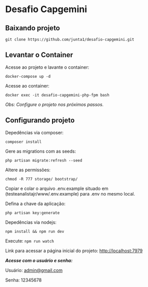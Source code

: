 # Desafio Capgemini

## Baixando projeto

`git clone https://github.com/junta1/desafio-capgemini.git`

## Levantar o Container

Acesse ao projeto e lavante o container: 

`docker-compose up -d`

Acesse ao container: 

`docker exec -it desafio-capgemini-php-fpm bash`

_Obs: Configure o projeto nos próximos passos._ 

## Configurando projeto

Depedências via composer:

`composer install`

Gere as migrations com as seeds:

`php artisan migrate:refresh --seed`

Altere as permissões:

`chmod -R 777 storage/ bootstrap/`

Copiar e colar o arquivo .env.example 
situado em (testeanalistajr/www/.env.example) para .env no mesmo local.

Defina a chave da aplicação:

`php artisan key:generate`

Depedências via nodejs:

`npm install && npm run dev`

Execute:
`npm run watch` 

Link para acessar a página inicial do projeto: <http://localhost:7979>

***Acesse com o usuário e senha:***

Usuário: admin@gmail.com

Senha: 12345678